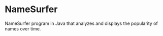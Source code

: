 # NameSurfer
NameSurfer program in Java that analyzes and displays the popularity of names over time.
